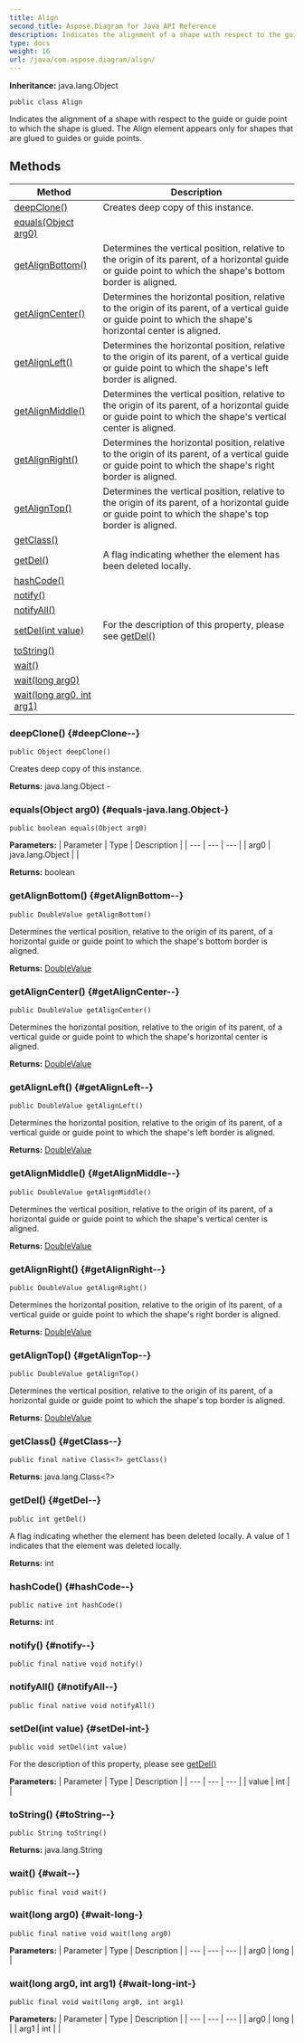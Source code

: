 ```yaml
---
title: Align
second_title: Aspose.Diagram for Java API Reference
description: Indicates the alignment of a shape with respect to the guide or guide point to which the shape is glued.
type: docs
weight: 16
url: /java/com.aspose.diagram/align/
---
```


**Inheritance:**
java.lang.Object
```
public class Align
```

Indicates the alignment of a shape with respect to the guide or guide point to which the shape is glued. The Align element appears only for shapes that are glued to guides or guide points.
## Methods

| Method | Description |
| --- | --- |
| [deepClone()](#deepClone--) | Creates deep copy of this instance. |
| [equals(Object arg0)](#equals-java.lang.Object-) |  |
| [getAlignBottom()](#getAlignBottom--) | Determines the vertical position, relative to the origin of its parent, of a horizontal guide or guide point to which the shape's bottom border is aligned. |
| [getAlignCenter()](#getAlignCenter--) | Determines the horizontal position, relative to the origin of its parent, of a vertical guide or guide point to which the shape's horizontal center is aligned. |
| [getAlignLeft()](#getAlignLeft--) | Determines the horizontal position, relative to the origin of its parent, of a vertical guide or guide point to which the shape's left border is aligned. |
| [getAlignMiddle()](#getAlignMiddle--) | Determines the vertical position, relative to the origin of its parent, of a horizontal guide or guide point to which the shape's vertical center is aligned. |
| [getAlignRight()](#getAlignRight--) | Determines the horizontal position, relative to the origin of its parent, of a vertical guide or guide point to which the shape's right border is aligned. |
| [getAlignTop()](#getAlignTop--) | Determines the vertical position, relative to the origin of its parent, of a horizontal guide or guide point to which the shape's top border is aligned. |
| [getClass()](#getClass--) |  |
| [getDel()](#getDel--) | A flag indicating whether the element has been deleted locally. |
| [hashCode()](#hashCode--) |  |
| [notify()](#notify--) |  |
| [notifyAll()](#notifyAll--) |  |
| [setDel(int value)](#setDel-int-) | For the description of this property, please see [getDel()](../../com.aspose.diagram/align\#getDel--) |
| [toString()](#toString--) |  |
| [wait()](#wait--) |  |
| [wait(long arg0)](#wait-long-) |  |
| [wait(long arg0, int arg1)](#wait-long-int-) |  |
### deepClone() {#deepClone--}
```
public Object deepClone()
```


Creates deep copy of this instance.

**Returns:**
java.lang.Object - 
### equals(Object arg0) {#equals-java.lang.Object-}
```
public boolean equals(Object arg0)
```




**Parameters:**
| Parameter | Type | Description |
| --- | --- | --- |
| arg0 | java.lang.Object |  |

**Returns:**
boolean
### getAlignBottom() {#getAlignBottom--}
```
public DoubleValue getAlignBottom()
```


Determines the vertical position, relative to the origin of its parent, of a horizontal guide or guide point to which the shape's bottom border is aligned.

**Returns:**
[DoubleValue](../../com.aspose.diagram/doublevalue)
### getAlignCenter() {#getAlignCenter--}
```
public DoubleValue getAlignCenter()
```


Determines the horizontal position, relative to the origin of its parent, of a vertical guide or guide point to which the shape's horizontal center is aligned.

**Returns:**
[DoubleValue](../../com.aspose.diagram/doublevalue)
### getAlignLeft() {#getAlignLeft--}
```
public DoubleValue getAlignLeft()
```


Determines the horizontal position, relative to the origin of its parent, of a vertical guide or guide point to which the shape's left border is aligned.

**Returns:**
[DoubleValue](../../com.aspose.diagram/doublevalue)
### getAlignMiddle() {#getAlignMiddle--}
```
public DoubleValue getAlignMiddle()
```


Determines the vertical position, relative to the origin of its parent, of a horizontal guide or guide point to which the shape's vertical center is aligned.

**Returns:**
[DoubleValue](../../com.aspose.diagram/doublevalue)
### getAlignRight() {#getAlignRight--}
```
public DoubleValue getAlignRight()
```


Determines the horizontal position, relative to the origin of its parent, of a vertical guide or guide point to which the shape's right border is aligned.

**Returns:**
[DoubleValue](../../com.aspose.diagram/doublevalue)
### getAlignTop() {#getAlignTop--}
```
public DoubleValue getAlignTop()
```


Determines the vertical position, relative to the origin of its parent, of a horizontal guide or guide point to which the shape's top border is aligned.

**Returns:**
[DoubleValue](../../com.aspose.diagram/doublevalue)
### getClass() {#getClass--}
```
public final native Class<?> getClass()
```




**Returns:**
java.lang.Class<?>
### getDel() {#getDel--}
```
public int getDel()
```


A flag indicating whether the element has been deleted locally. A value of 1 indicates that the element was deleted locally.

**Returns:**
int
### hashCode() {#hashCode--}
```
public native int hashCode()
```




**Returns:**
int
### notify() {#notify--}
```
public final native void notify()
```




### notifyAll() {#notifyAll--}
```
public final native void notifyAll()
```




### setDel(int value) {#setDel-int-}
```
public void setDel(int value)
```


For the description of this property, please see [getDel()](../../com.aspose.diagram/align\#getDel--)

**Parameters:**
| Parameter | Type | Description |
| --- | --- | --- |
| value | int |  |

### toString() {#toString--}
```
public String toString()
```




**Returns:**
java.lang.String
### wait() {#wait--}
```
public final void wait()
```




### wait(long arg0) {#wait-long-}
```
public final native void wait(long arg0)
```




**Parameters:**
| Parameter | Type | Description |
| --- | --- | --- |
| arg0 | long |  |

### wait(long arg0, int arg1) {#wait-long-int-}
```
public final void wait(long arg0, int arg1)
```




**Parameters:**
| Parameter | Type | Description |
| --- | --- | --- |
| arg0 | long |  |
| arg1 | int |  |


